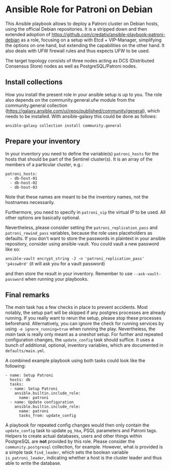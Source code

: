 # Ansible Role for Patroni on Debian

This Ansible playbook allows to deploy a Patroni cluster on Debian hosts,
using the official Debian repositories. It is a stripped down and then extended
adoption of https://github.com/credativ/ansible-playbook-patroni-debian as a role,
focusing on a setup with Etcd + VIP-Manager, simplifying the options on one hand,
but extending the capabilities on the other hand. It also deals with UFW firewall
rules and thus expects UFW to be used.

The target topology consists of three nodes acting as DCS
(Distributed Consensus Store) nodes as well as PostgreSQL/Patroni nodes.

## Install collections

How you install the present role in your ansible setup is up to you. The role also depends on the community.general.ufw module from the community.general collection (https://galaxy.ansible.com/ui/repo/published/community/general), which needs to be installed. With ansible-galaxy this could be done as follows:

`ansible-galaxy collection install community.general`

## Prepare your inventory

In your inventory you need to define the variable(s) `patroni_hosts` for the hosts that should be part of the Sentinel cluster(s). It is an array of the members of a particular cluster, e.g.:
```
patroni_hosts:
  - db-host-01
  - db-host-02
  - db-host-03
```
Note that these names are meant to be the inventory names, not the hostnames necessarily.

Furthermore, you need to specify in `patroni_vip` the virtual IP to be used. All other options are basically optional.

Nevertheless, please consider setting the `patroni_replication_pass` and `patroni_rewind_pass` variables, because the role uses placeholders as defaults.
If you don't want to store the passwords in plaintext in your ansible repository, consider using ansible-vault. You could vault a new password like so:

`ansible-vault encrypt_string -J -n 'patroni_replication_pass' 'p4ssw0rd'` (it will ask you for a vault password)

and then store the result in your inventory. Remember to use `--ask-vault-password` when running your playbooks.

## Final remarks

The *main* task has a few checks in place to prevent accidents. Most notably, the setup part will be skipped if any postgres processes are already running.
If you really want to rerun the setup, please stop these processes beforehand. Alternatively, you can ignore the check for running services by using `-e ignore_running=true` when running the play.
Nevertheless, the *main* task is really only meant as a oneshot setup. For further and repeated configuration changes, the `update_config` task should suffice. It uses a bunch of additional, optional, inventory variables, which are documented in `defaults/main.yml`.

A combined example playbook using both tasks could look like the following:

```
- name: Setup Patroni
  hosts: db
  tasks:
  - name: Setup Patroni
    ansible.builtin.include_role:
      name: patroni
  - name: Update configuration
    ansible.builtin.include_role:
      name: patroni
      tasks_from: update_config
```

A playbook for repeated config changes would then only contain the `update_config` task to update `pg_hba`, PSQL parameters and Patroni tags.
Helpers to create actual databases, users and other things within PostgreSQL are **not** provided by this role. Please consider the `community.postgresql`
collection, for example. However, what *is* provided is a simple task `find_leader`, which sets the boolean variable `is_patroni_leader`, indicating whether
a host is the cluster leader and thus able to write the database.

